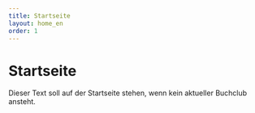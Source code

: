 ```yaml
---
title: Startseite
layout: home_en
order: 1
---
```


# Startseite

Dieser Text soll auf der Startseite stehen, wenn kein aktueller Buchclub ansteht.